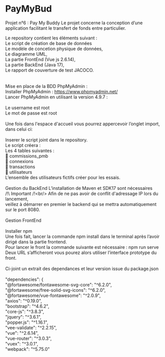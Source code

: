 # PayMyBud

Projet n°6 : Pay My Buddy
Le projet concerne la conception d’une application facilitant le transfert de fonds entre particulier. <br/>

Le repository contient les éléments suivant : <br/>
Le script de création de base de données <br/>
Le modèle de concetion physique de données,<br/>
Le diagramme UML,<br/>
La partie FrontEnd (Vue js 2.6.14),<br/>
La partie BackEnd (Java 17),<br/>
Le rapport de couverture de test JACOCO.<br/>
<br/>
<br/>
Mise en place de la BDD PhpMyAdmin :<br/>
Installer PhpMyAdmin : https://www.phpmyadmin.net/<br/>
Lancer PhpMyAdmin en utilisant la version 4.9.7 :<br/>
 <br/>
Le username est root<br/>
Le mot de passe est root <br/>
<br/>
Une fois dans l'espace d'accueil vous pourrez appercevoir l’onglet import, dans celui ci: <br/>
 <br/>
Inserer le script joint dans le repository.<br/>
Le script créera :<br/>
Les 4 tables suivantes :<br/>
	commissions_pmb<br/>
	connexions<br/>
	transactions<br/>
	utilisateurs<br/>
L’ensemble des utilisateurs fictifs créer pour les essais.<br/>
<br/>
Gestion du BackEnd 
L’installation de Maven et SDK17 sont nécessaires<br/>
/!\ Important /!\<br/>
Afin de ne pas avoir de conflit d'adressage IP lors du lancement,<br/> 
veillez à démarrer en premier le backend qui se mettra automatiquement sur le port 8080.<br/>
<br/>
Gestion FrontEnd<br/>
<br/>
Installer npm<br/> 
Une fois fait, lancer la commande npm install dans le terminal après l’avoir dirigé dans la partie frontend.<br/>
Pour lancer le front la commande suivante est nécessaire : npm run serve<br/>
Deux URL s’afficheront vous pourez alors utiliser l’interface prototype du front.<br/>
<br/>
Ci-joint un extrait des dependances et leur version issue du package.json<br/>
<br/>
"dependencies": {<br/>
    "@fortawesome/fontawesome-svg-core": "^6.2.0",<br/>
    "@fortawesome/free-solid-svg-icons": "^6.2.0",<br/>
    "@fortawesome/vue-fontawesome": "^2.0.9",<br/>
    "axios": "^0.19.0",<br/>
    "bootstrap": "^4.6.2",<br/>
    "core-js": "^3.8.3",<br/>
    "jquery": "^3.6.1",<br/>
    "popper.js": "^1.16.1",<br/>
    "vee-validate": "^2.2.15",<br/>
    "vue": "^2.6.14",<br/>
    "vue-router": "^3.0.3",<br/>
    "vuex": "^3.0.1",<br/>
    "webpack": "^5.75.0"<br/>

